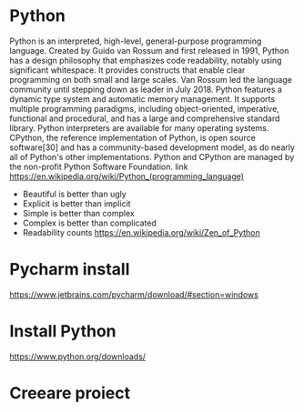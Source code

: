 
# Python

Python is an interpreted, high-level, general-purpose programming language. Created by Guido van Rossum and first released in 1991, Python has a design philosophy that emphasizes code readability, notably using significant whitespace. It provides constructs that enable clear programming on both small and large scales. Van Rossum led the language community until stepping down as leader in July 2018.
Python features a dynamic type system and automatic memory management. It supports multiple programming paradigms, including object-oriented, imperative, functional and procedural, and has a large and comprehensive standard library.
Python interpreters are available for many operating systems. CPython, the reference implementation of Python, is open source software[30] and has a community-based development model, as do nearly all of Python's other implementations. Python and CPython are managed by the non-profit Python Software Foundation.
link https://en.wikipedia.org/wiki/Python_(programming_language)


  - Beautiful is better than ugly
  - Explicit is better than implicit
  - Simple is better than complex
  - Complex is better than complicated
  - Readability counts
    https://en.wikipedia.org/wiki/Zen_of_Python

# Pycharm install
https://www.jetbrains.com/pycharm/download/#section=windows

# Install Python
https://www.python.org/downloads/

# Creeare proiect


